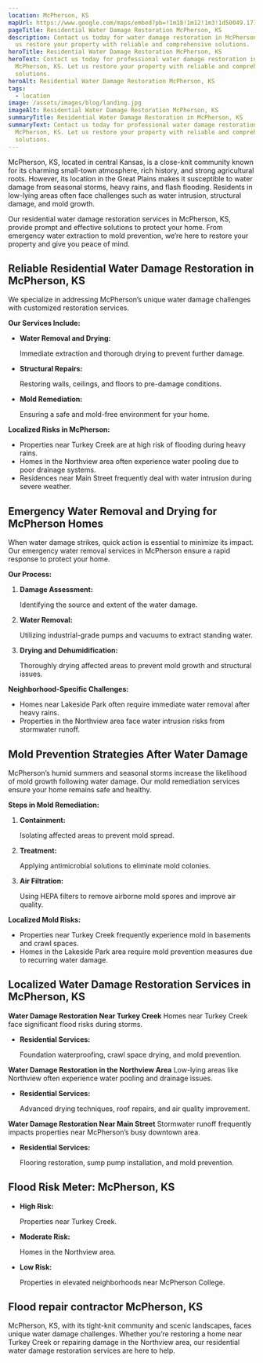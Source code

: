 ```yaml
---
location: McPherson, KS
mapUrl: https://www.google.com/maps/embed?pb=!1m18!1m12!1m3!1d50049.17108327003!2d-97.69795234046367!3d38.37042821102572!2m3!1f0!2f0!3f0!3m2!1i1024!2i768!4f13.1!3m3!1m2!1s0x87bb56458b4c31eb%3A0x633eb38c9430aa39!2sMcPherson%2C%20KS%2067460!5e0!3m2!1sen!2sus!4v1735698527124!5m2!1sen!2sus
pageTitle: Residential Water Damage Restoration McPherson, KS
description: Contact us today for water damage restoration in McPherson, KS. Let
  us restore your property with reliable and comprehensive solutions.
heroTitle: Residential Water Damage Restoration McPherson, KS
heroText: Contact us today for professional water damage restoration in
  McPherson, KS. Let us restore your property with reliable and comprehensive
  solutions.
heroAlt: Residential Water Damage Restoration McPherson, KS
tags:
  - location
image: /assets/images/blog/landing.jpg
imageAlt: Residential Water Damage Restoration McPherson, KS
summaryTitle: Residential Water Damage Restoration in McPherson, KS
summaryText: Contact us today for professional water damage restoration in
  McPherson, KS. Let us restore your property with reliable and comprehensive
  solutions.
---
```

McPherson, KS, located in central Kansas, is a close-knit community known for its charming small-town atmosphere, rich history, and strong agricultural roots. However, its location in the Great Plains makes it susceptible to water damage from seasonal storms, heavy rains, and flash flooding. Residents in low-lying areas often face challenges such as water intrusion, structural damage, and mold growth.

Our residential water damage restoration services in McPherson, KS, provide prompt and effective solutions to protect your home. From emergency water extraction to mold prevention, we’re here to restore your property and give you peace of mind.

## **Reliable Residential Water Damage Restoration in McPherson, KS**

We specialize in addressing McPherson’s unique water damage challenges with customized restoration services.

**Our Services Include:**

* **Water Removal and Drying:**

   Immediate extraction and thorough drying to prevent further damage.
* **Structural Repairs:**

   Restoring walls, ceilings, and floors to pre-damage conditions.
* **Mold Remediation:**

   Ensuring a safe and mold-free environment for your home.

**Localized Risks in McPherson:**

* Properties near Turkey Creek are at high risk of flooding during heavy rains.
* Homes in the Northview area often experience water pooling due to poor drainage systems.
* Residences near Main Street frequently deal with water intrusion during severe weather.

## **Emergency Water Removal and Drying for McPherson Homes**

When water damage strikes, quick action is essential to minimize its impact. Our emergency water removal services in McPherson ensure a rapid response to protect your home.

**Our Process:**

1. **Damage Assessment:**

    Identifying the source and extent of the water damage.
2. **Water Removal:**

    Utilizing industrial-grade pumps and vacuums to extract standing water.
3. **Drying and Dehumidification:**

    Thoroughly drying affected areas to prevent mold growth and structural issues.

**Neighborhood-Specific Challenges:**

* Homes near Lakeside Park often require immediate water removal after heavy rains.
* Properties in the Northview area face water intrusion risks from stormwater runoff.

## **Mold Prevention Strategies After Water Damage**

McPherson’s humid summers and seasonal storms increase the likelihood of mold growth following water damage. Our mold remediation services ensure your home remains safe and healthy.

**Steps in Mold Remediation:**

1. **Containment:**

    Isolating affected areas to prevent mold spread.
2. **Treatment:**

    Applying antimicrobial solutions to eliminate mold colonies.
3. **Air Filtration:**

    Using HEPA filters to remove airborne mold spores and improve air quality.

**Localized Mold Risks:**

* Properties near Turkey Creek frequently experience mold in basements and crawl spaces.
* Homes in the Lakeside Park area require mold prevention measures due to recurring water damage.

## **Localized Water Damage Restoration Services in McPherson, KS**

**Water Damage Restoration Near Turkey Creek**
Homes near Turkey Creek face significant flood risks during storms.

* **Residential Services:**

   Foundation waterproofing, crawl space drying, and mold prevention.

**Water Damage Restoration in the Northview Area**
Low-lying areas like Northview often experience water pooling and drainage issues.

* **Residential Services:**

   Advanced drying techniques, roof repairs, and air quality improvement.

**Water Damage Restoration Near Main Street**
Stormwater runoff frequently impacts properties near McPherson’s busy downtown area.

* **Residential Services:**

   Flooring restoration, sump pump installation, and mold prevention.

## **Flood Risk Meter: McPherson, KS**

* **High Risk:**

   Properties near Turkey Creek.
* **Moderate Risk:**

   Homes in the Northview area.
* **Low Risk:**

   Properties in elevated neighborhoods near McPherson College.

## **Flood repair contractor McPherson, KS**

McPherson, KS, with its tight-knit community and scenic landscapes, faces unique water damage challenges. Whether you’re restoring a home near Turkey Creek or repairing damage in the Northview area, our residential water damage restoration services are here to help.
